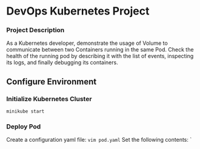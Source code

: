 # DevOps Kubernetes Project
### Project Description
As a Kubernetes developer, demonstrate the usage of Volume to communicate between two Containers running in the same Pod. 
Check the health of the running pod by describing it with the list of events, inspecting its logs, and finally debugging its containers.

## Configure Environment
### Initialize Kubernetes Cluster

`minikube start`

### Deploy Pod
Create a configuration yaml file:
`vim pod.yaml`
Set the following contents:
`

